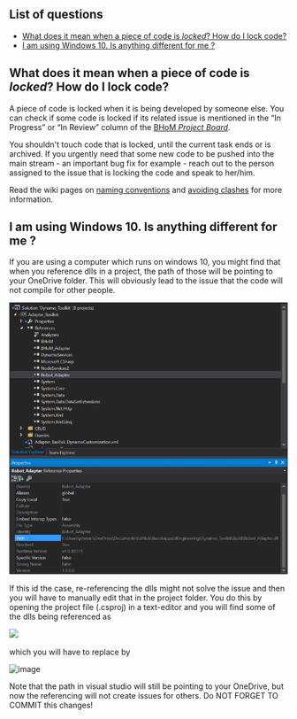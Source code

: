 ## List of questions

- [What does it mean when a piece of code is _locked_? How do I lock code?](FAQ#what-does-it-mean-when-a-piece-of-code-is-locked-how-do-i-lock-code)
- [I am using Windows 10. Is anything different for me ?](FAQ#i-am-using-windows-10-is-anything-different-for-me-)

## What does it mean when a piece of code is _locked_? How do I lock code?

A piece of code is locked when it is being developed by someone else.
You can check if some code is locked if its related issue is mentioned in the “In Progress” or “In Review” column of the [BHoM _Project Board_](https://github.com/orgs/BHoM/projects/3).

You shouldn't touch code that is locked, until the current task ends or is archived.
If you urgently need that some new code to be pushed into the main stream - an important bug fix for example - reach out to the person assigned to the issue that is locking the code and speak to her/him.

Read the wiki pages on [naming conventions](Resolving-an-Issue#branch-naming-conventions) and [avoiding clashes](Working-Together-%E2%80%90-Avoiding-Clashes) for more information.

## I am using Windows 10. Is anything different for me ?

If you are using a computer which runs on windows 10, you might find that when you reference dlls in a project, the path of those will be pointing to your OneDrive folder. This will obviously lead to the issue that the code will not compile for other people. 

![img](https://raw.githubusercontent.com/BuroHappoldEngineering/documentation-page/main/docs/_images/Wikidllpath.PNG)

If this id the case, re-referencing the dlls might not solve the issue and then you will have to manually edit that in the project folder. You do this by opening the project file (.csproj) in a text-editor and you will find some of the dlls being referenced as 

![](https://user-images.githubusercontent.com/16853390/50329263-60f95480-0531-11e9-9c3b-5f92aa3394e1.png)

which you will have to replace by

![image](https://user-images.githubusercontent.com/16853390/50329270-73738e00-0531-11e9-9ea7-e6e9ce55f15f.png)

Note that the path in visual studio will still be pointing to your OneDrive, but now the referencing will not create issues for others.
Do NOT FORGET TO COMMIT this changes!